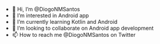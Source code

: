 - 👋 Hi, I’m @DiogoNMSantos
- 👀 I’m interested in Android app
- 🌱 I’m currently learning Kotlin and Android
- 💞️ I’m looking to collaborate on Android app development
- 📫 How to reach me @DiogoNMSantos on Twitter

<!---
DiogoNMSantos/DiogoNMSantos is a ✨ special ✨ repository because its `README.md` (this file) appears on your GitHub profile.
You can click the Preview link to take a look at your changes.
--->

